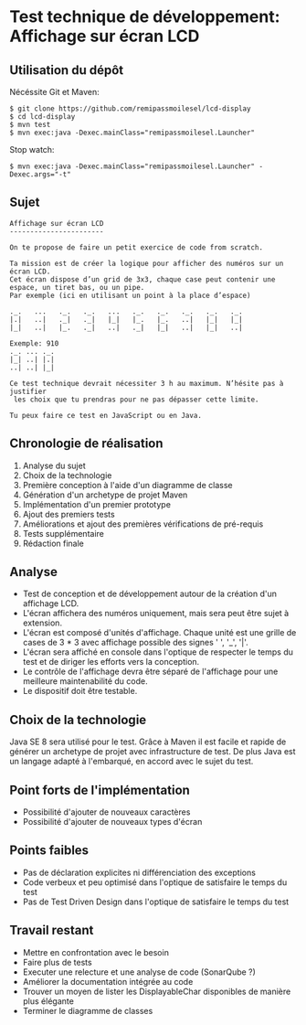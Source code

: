 # Test technique de développement: Affichage sur écran LCD

## Utilisation du dépôt

Nécéssite Git et Maven:

    $ git clone https://github.com/remipassmoilesel/lcd-display
    $ cd lcd-display
    $ mvn test
    $ mvn exec:java -Dexec.mainClass="remipassmoilesel.Launcher"

Stop watch:

    $ mvn exec:java -Dexec.mainClass="remipassmoilesel.Launcher" -Dexec.args="-t"

## Sujet

    Affichage sur écran LCD
    -----------------------
     
    On te propose de faire un petit exercice de code from scratch.
     
    Ta mission est de créer la logique pour afficher des numéros sur un écran LCD. 
    Cet écran dispose d’un grid de 3x3, chaque case peut contenir une espace, un tiret bas, ou un pipe.
    Par exemple (ici en utilisant un point à la place d’espace)
     
    ._.   ...   ._.   ._.   ...   ._.   ._.   ._.   ._.   ._.
    |.|   ..|   ._|   ._|   |_|   |_.   |_.   ..|   |_|   |_|
    |_|   ..|   |_.   ._|   ..|   ._|   |_|   ..|   |_|   ..|
     
    Exemple: 910
    ._. ... ._.
    |_| ..| |.|
    ..| ..| |_|
    
    Ce test technique devrait nécessiter 3 h au maximum. N’hésite pas à justifier
     les choix que tu prendras pour ne pas dépasser cette limite.
     
    Tu peux faire ce test en JavaScript ou en Java.

## Chronologie de réalisation

1. Analyse du sujet
1. Choix de la technologie
1. Première conception à l'aide d'un diagramme de classe
1. Génération d'un archetype de projet Maven
1. Implémentation d'un premier prototype
1. Ajout des premiers tests
1. Améliorations et ajout des premières vérifications de pré-requis 
1. Tests supplémentaire
1. Rédaction finale
 
## Analyse

- Test de conception et de développement autour de la création d'un affichage LCD.
- L'écran affichera des numéros uniquement, mais sera peut être sujet à extension.
- L'écran est composé d'unités d'affichage. Chaque unité est une grille de cases de 3 * 3 avec affichage possible des signes ' ', '_', '|'.
- L'écran sera affiché en console dans l'optique de respecter le temps du test et de diriger les efforts vers la conception.
- Le contrôle de l'affichage devra être séparé de l'affichage pour une meilleure maintenabilité du code.
- Le dispositif doit être testable.

## Choix de la technologie

Java SE 8 sera utilisé pour le test. Grâce à Maven il est facile et rapide de générer un archetype de projet avec infrastructure de test.
De plus Java est un langage adapté à l'embarqué, en accord avec le sujet du test.

## Point forts de l'implémentation

- Possibilité d'ajouter de nouveaux caractères
- Possibilité d'ajouter de nouveaux types d'écran

## Points faibles

- Pas de déclaration explicites ni différenciation des exceptions
- Code verbeux et peu optimisé dans l'optique de satisfaire le temps du test
- Pas de Test Driven Design dans l'optique de satisfaire le temps du test 

## Travail restant

- Mettre en confrontation avec le besoin
- Faire plus de tests
- Executer une relecture et une analyse de code (SonarQube ?) 
- Améliorer la documentation intégrée au code
- Trouver un moyen de lister les DisplayableChar disponibles de manière plus élégante
- Terminer le diagramme de classes


